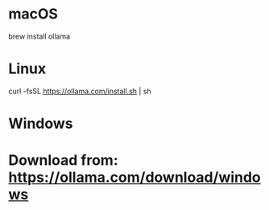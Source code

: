 # macOS
brew install ollama

# Linux
curl -fsSL https://ollama.com/install.sh | sh

# Windows
# Download from: https://ollama.com/download/windows
